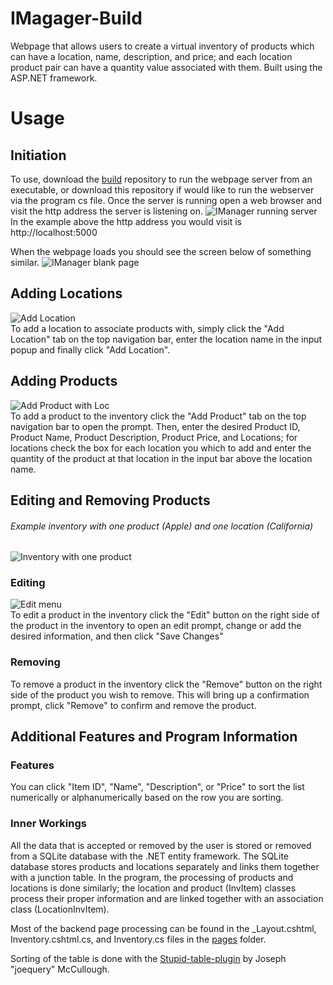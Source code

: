 # IMagager-Build

Webpage that allows users to create a virtual inventory of products which can have a location, name, description, and price; and each location product pair can have a quantity value associated with them. Built using the ASP.NET framework. 

# Usage

## Initiation 

To use, download the [build](https://github.com/mrmaxwellm9/IManager-Build) repository to run the webpage server from an executable, or download this repository if would like to run the webserver via the program cs file. Once the server is running open a web browser and visit the http address the server is listening on.
![IManager running server](https://github.com/mrmaxwellm9/IManager/assets/130167736/fc24d43d-cd59-4078-be4b-5b9f835a58a4)                                         
In the example above the http address you would visit is http://localhost:5000

When the webpage loads you should see the screen below of something similar.
![IManager blank page](https://github.com/mrmaxwellm9/IManager/assets/130167736/b6abba40-14cf-4da1-80d2-42e8e3c3c9b6)

## Adding Locations

![Add Location](https://github.com/mrmaxwellm9/IManager/assets/130167736/1d82d6f5-1e21-4136-8875-2f09b4fa5138)                                                     
To add a location to associate products with, simply click the "Add Location" tab on the top navigation bar, enter the location name in the input popup and finally click "Add Location".

## Adding Products

![Add Product with Loc](https://github.com/mrmaxwellm9/IManager/assets/130167736/5bca0cd3-cb56-490e-a9cd-69fc8c956e32)                                             
To add a product to the inventory click the "Add Product" tab on the top navigation bar to open the prompt. Then, enter the desired Product ID, Product Name, Product Description, Product Price, and Locations; for locations check the box for each location you which to add and enter the quantity of the product at that location in the input bar above the location name.

## Editing and Removing Products

###### Example inventory with one product (Apple) and one location (California)
![Inventory with one product](https://github.com/mrmaxwellm9/IManager/assets/130167736/30b549e6-6030-48d6-b947-6771152f815d)

### Editing

![Edit menu](https://github.com/mrmaxwellm9/IManager/assets/130167736/5270715b-6e0e-41d1-bb53-58402f88b1f6)                                                          
To edit a product in the inventory click the "Edit" button on the right side of the product in the inventory to open an edit prompt, change or add the desired information, and then click "Save Changes"

### Removing

To remove a product in the inventory click the "Remove" button on the right side of the product you wish to remove. This will bring up a confirmation prompt, click "Remove" to confirm and remove the product.

## Additional Features and Program Information

### Features
You can click "Item ID", "Name", "Description", or "Price" to sort the list numerically or alphanumerically based on the row you are sorting.

### Inner Workings
All the data that is accepted or removed by the user is stored or removed from a SQLite database with the .NET entity framework. The SQLite database stores products and locations separately and links them together with a junction table. In the program, the processing of products and locations is done similarly; the location and product (InvItem) classes process their proper information and are linked together with an association class (LocationInvItem).

Most of the backend page processing can be found in the _Layout.cshtml, Inventory.cshtml.cs, and Inventory.cs files in the [pages](https://github.com/mrmaxwellm9/IManager/tree/master/IManager/Pages) folder.

Sorting of the table is done with the [Stupid-table-plugin](https://joequery.github.io/Stupid-Table-Plugin/) by Joseph "joequery" McCullough.
